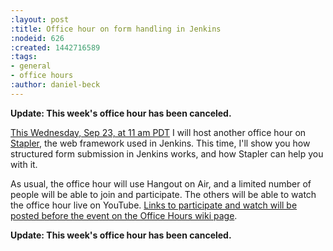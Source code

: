 ```yaml
---
:layout: post
:title: Office hour on form handling in Jenkins
:nodeid: 626
:created: 1442716589
:tags:
- general
- office hours
:author: daniel-beck
---
```

**Update: This week's office hour has been canceled.**

[This Wednesday, Sep 23, at 11 am PDT](https://www.timeanddate.com/worldclock/fixedtime.html?msg=Jenkins+Office+Hours&iso=20150923T11&p1=283&ah=1) I will host another office hour on [Stapler](https://stapler.kohsuke.org/), the web framework used in Jenkins. This time, I'll show you how structured form submission in Jenkins works, and how Stapler can help you with it.

As usual, the office hour will use Hangout on Air, and a limited number of people will be able to join and participate. The others will be able to watch the office hour live on YouTube. [Links to participate and watch will be posted before the event on the Office Hours wiki page](https://wiki.jenkins.io/display/JENKINS/Office+Hours).

**Update: This week's office hour has been canceled.**
